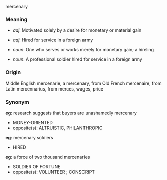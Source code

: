 mercenary
### Meaning
+ _adj_: Motivated solely by a desire for monetary or material gain
+ _adj_: Hired for service in a foreign army

+ _noun_: One who serves or works merely for monetary gain; a hireling
+ _noun_: A professional soldier hired for service in a foreign army

### Origin

Middle English mercenarie, a mercenary, from Old French mercenaire, from Latin mercēnnārius, from mercēs, wages, price

### Synonym

__eg__: research suggests that buyers are unashamedly mercenary

+ MONEY-ORIENTED
+ opposite(s): ALTRUISTIC, PHILANTHROPIC

__eg__: mercenary soldiers

+ HIRED

__eg__: a force of two thousand mercenaries

+ SOLDIER OF FORTUNE
+ opposite(s): VOLUNTEER ; CONSCRIPT


